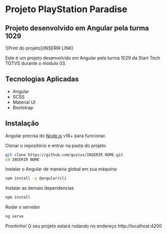 # Projeto PlayStation Paradise
## Projeto desenvolvido em Angular pela turma 1029

![Print do projeto](INSERIR LINK)

Este é um projeto desenvolvido em Angular pela turma 1029 da Start Tech TOTVS durante o módulo 03.

## Tecnologias Aplicadas
- Angular
- SCSS
- Material UI
- Bootstrap

## Instalação
Angular precisa do [Node.js](https://nodejs.org/) v16+ para funcionar.

Clonar o repositório e entrar na pasta do projeto
```sh
git clone https://github.com/guzius/INSERIR NOME.git
cd INSERIR NOME
```

Instalar o Angular de maneira global em sua máquina:
```sh
npm install -g @angular/cli
```

Instalar as demais dependencias
```sh
npm install
```

Rodar o servidor
```sh
ng serve
```

Prontinho! O seu projeto estará rodando no endereço http://localhost:4200